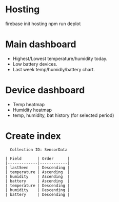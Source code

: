 # Hosting

firebase init hosting
npm run deplot

# Main dashboard

- Highest/Lowest temperature/humidity today.
- Low battery devices.
- Last week temp/humidly/battery chart.

# Device dashboard

- Temp heatmap
- Humidity heatmap
- temp, humidity, bat history (for selected period)

# Create index

```
  Collection ID: SensorData

| Field       | Order      |
|-------------|------------|
| lastSeen    | Descending |
| temperature | Ascending  |
| humidity    | Ascending  |
| battery     | Ascending  |
| temperature | Descending |
| humidity    | Descending |
| battery     | Descending |

```
